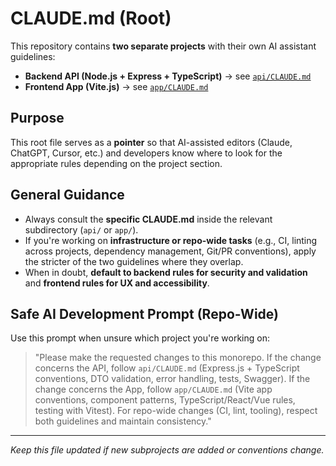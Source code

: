 # CLAUDE.md (Root)

This repository contains **two separate projects** with their own AI assistant guidelines:

* **Backend API (Node.js + Express + TypeScript)**  → see [`api/CLAUDE.md`](./api/CLAUDE.md)
* **Frontend App (Vite.js)** → see [`app/CLAUDE.md`](./app/CLAUDE.md)

## Purpose

This root file serves as a **pointer** so that AI-assisted editors (Claude, ChatGPT, Cursor, etc.) and developers know where to look for the appropriate rules depending on the project section.

## General Guidance

* Always consult the **specific CLAUDE.md** inside the relevant subdirectory (`api/` or `app/`).
* If you're working on **infrastructure or repo-wide tasks** (e.g., CI, linting across projects, dependency management, Git/PR conventions), apply the stricter of the two guidelines where they overlap.
* When in doubt, **default to backend rules for security and validation** and **frontend rules for UX and accessibility**.

## Safe AI Development Prompt (Repo-Wide)

Use this prompt when unsure which project you're working on:

> "Please make the requested changes to this monorepo. If the change concerns the API, follow `api/CLAUDE.md` (Express.js + TypeScript conventions, DTO validation, error handling, tests, Swagger). If the change concerns the App, follow `app/CLAUDE.md` (Vite app conventions, component patterns, TypeScript/React/Vue rules, testing with Vitest). For repo-wide changes (CI, lint, tooling), respect both guidelines and maintain consistency."

---

*Keep this file updated if new subprojects are added or conventions change.*
